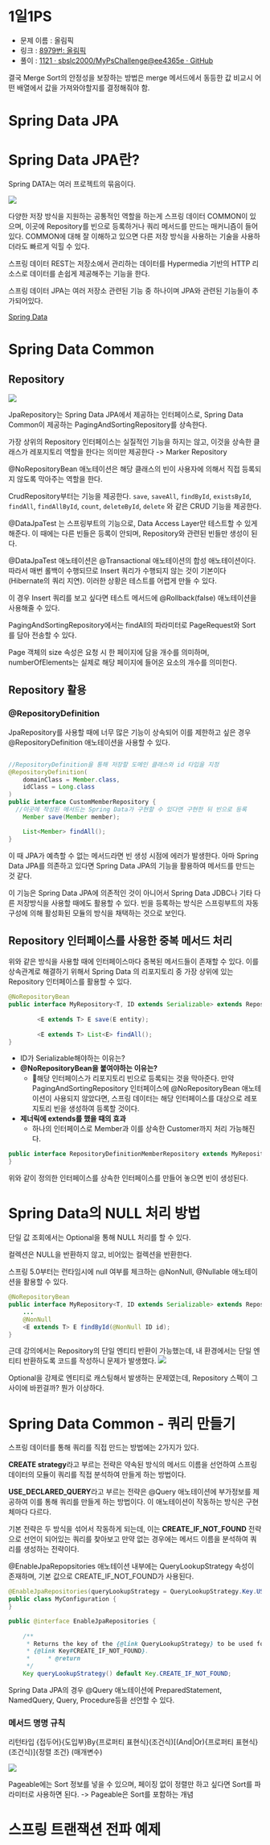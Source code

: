 # 1일1PS
 * 문제 이름 : 올림픽
 * 링크 : [8979번: 올림픽](https://www.acmicpc.net/problem/8979)
 * 풀이 : [1121 · sbslc2000/MyPsChallenge@ee4365e · GitHub](https://github.com/sbslc2000/MyPsChallenge/commit/ee4365e3e4f8d2aa5ba06dbc8a2a630f86248706#diff-94551a7032770a451cfba65a08998e92479b8c4495baff3df8dce28b9c1f238b)

결국 Merge Sort의 안정성을 보장하는 방법은 merge 메서드에서 동등한 값 비교시 어떤 배열에서 값을 가져와야할지를 결정해줘야 함.

# Spring Data JPA

# Spring Data JPA란?

Spring DATA는 여러 프로젝트의 묶음이다.

![](https://i.imgur.com/imA5Sd4.png)

다양한 저장 방식을 지원하는 공통적인 역할을 하는게 스프링 데이터 COMMON이 있으며, 이곳에 Repository를 빈으로 등록하거나 쿼리 메서드를 만드는 매커니즘이 들어있다. COMMON에 대해 잘 이해하고 있으면 다른 저장 방식을 사용하는 기술을 사용하더라도 빠르게 익힐 수 있다.

스프링 데이터 REST는 저장소에서 관리하는 데이터를 Hypermedia 기반의 HTTP 리소스로 데이터를  손쉽게 제공해주는 기능을 한다.

스프링 데이터 JPA는 여러 저장소 관련된 기능 중 하나이며 JPA와 관련된 기능들이 추가되어있다.

[Spring Data](http://projects.spring.io/spring-data/)

# Spring Data Common
## Repository
![](https://i.imgur.com/kuIu6sB.png)

JpaRepository는 Spring Data JPA에서 제공하는 인터페이스로, Spring Data Common이 제공하는 PagingAndSortingRepository를 상속한다.

가장 상위의 Repository 인터페이스는 실질적인 기능을 하지는 않고, 이것을 상속한 클래스가 레포지토리 역할을 한다는 의미만 제공한다 -> Marker Repository

@NoRepositoryBean 애노테이션은 해당 클래스의 빈이 사용자에 의해서 직접 등록되지 않도록 막아주는 역할을 한다.

CrudRepository부터는 기능을 제공한다. `save`, `saveAll`, `findById`, `existsById`, `findAll`, `findAllById`, `count`, `deleteById`, `delete` 와 같은 CRUD 기능을 제공한다.

@DataJpaTest 는 스프링부트의 기능으로, Data Access Layer만 테스트할 수 있게 해준다. 이 때에는 다른 빈들은 등록이 안되며, Repository와 관련된 빈들만 생성이 된다.

@DataJpaTest 애노테이션은 @Transactional 애노테이션의 합성 애노테이션이다. 따라서 매번 롤백이 수행되므로 Insert 쿼리가 수행되지 않는 것이 기본이다 (Hibernate의 쿼리 지연). 이러한 상황은 테스트를 어렵게 만들 수 있다.

이 경우 Insert 쿼리를 보고 싶다면 테스트 메서드에 @Rollback(false) 애노테이션을 사용해줄 수 있다.

PagingAndSortingRepository에서는 findAll의 파라미터로 PageRequest와 Sort를 담아 전송할 수 있다.

Page 객체의 size 속성은 요청 시 한 페이지에 담을 개수를 의미하며, numberOfElements는 실제로 해당 페이지에 들어온 요소의 개수를 의미한다.

## Repository 활용
### @RepositoryDefinition
JpaRepository를 사용할 때에 너무 많은 기능이 상속되어 이를 제한하고 싶은 경우 @RepositoryDefinition 애노테이션을 사용할 수 있다.
```java

//RepositoryDefinition을 통해 저장할 도메인 클래스와 id 타입을 지정
@RepositoryDefinition(
	domainClass = Member.class,
	idClass = Long.class
)
public interface CustomMemberRepository {  
  //이곳에 작성된 메서드는 Spring Data가 구현할 수 있다면 구현한 뒤 빈으로 등록
	Member save(Member member);

	List<Member> findAll();
}
```

이 때 JPA가 예측할 수 없는 메서드라면 빈 생성 시점에 에러가 발생한다. 아마 Spring Data JPA를 의존하고 있다면 Spring Data JPA의 기능을 활용하여 메서드를 만드는 것 같다.

이 기능은 Spring Data JPA에 의존적인 것이 아니어서 Spring Data JDBC나 기타 다른 저장방식을 사용할 때에도 활용할 수 있다. 빈을 등록하는 방식은 스프링부트의 자동 구성에 의해 활성화된 모듈의 방식을 채택하는 것으로 보인다.

## Repository 인터페이스를 사용한 중복 메서드 처리
위와 같은 방식을 사용할 때에 인터페이스마다 중복된 메서드들이 존재할 수 있다. 이를 상속관계로 해결하기 위해서 Spring Data 의 리포지토리 중 가장 상위에 있는 Repository 인터페이스를 활용할 수 있다.
```java
@NoRepositoryBean  
public interface MyRepository<T, ID extends Serializable> extends Repository<T, ID> {  
  
        <E extends T> E save(E entity);  
  
        <E extends T> List<E> findAll();  
}
```

* ID가 Serializable해야하는 이유는?
* **@NoRepositoryBean을 붙여야하는 이유는?**
	* 해당 인터페이스가 리포지토리 빈으로 등록되는 것을 막아준다. 만약 PagingAndSortingRepository 인터페이스에 @NoRepositoryBean 애노테이션이 사용되지 않았다면, 스프링 데이터는 해당 인터페이스를 대상으로 레포지토리 빈을 생성하여 등록할 것이다.
* **제너릭에 extends를 했을 때의 효과**
	* 하나의 인터페이스로 Member과 이를 상속한 Customer까지 처리 가능해진다.

```java
public interface RepositoryDefinitionMemberRepository extends MyRepository<Member,Long> {  
}
```
위와 같이 정의한 인터페이스를 상속한 인터페이스를 만들어 놓으면 빈이 생성된다.

# Spring Data의 NULL 처리 방법

단일 값 조회에서는 Optional을 통해 NULL 처리를 할 수 있다.

컬렉션은 NULL을 반환하지 않고, 비어있는 컬렉션을 반환한다.

스프링 5.0부터는 런타임시에 null 여부를 체크하는 @NonNull, @Nullable 애노테이션을 활용할 수 있다.
```java
@NoRepositoryBean  
public interface MyRepository<T, ID extends Serializable> extends Repository<T, ID> {  
	...
	@NonNull
	<E extends T> E findById(@NonNull ID id);
}
```

근데 강의에서는 Repository의 단일 엔티티 반환이 가능했는데, 내 환경에서는 단일 엔티티 반환하도록 코드를 작성하니 문제가 발생했다.
![](https://i.imgur.com/fhX2MNw.png)

Optional을 강제로 엔티티로 캐스팅해서 발생하는 문제였는데, Repository 스펙이 그 사이에 바뀐걸까?  뭔가 이상하다.

# Spring Data Common - 쿼리 만들기
스프링 데이터를 통해 쿼리를 직접 만드는 방법에는 2가지가 있다.

**CREATE strategy**라고 부르는 전략은 약속된 방식의 메서드 이름을 선언하여 스프링 데이터의 모듈이 쿼리를 직접 분석하여 만들게 하는 방법이다.

**USE_DECLARED_QUERY**라고 부르는 전략은 @Query 애노테이션에 부가정보를 제공하여 이를 통해 쿼리를 만들게 하는 방법이다. 이 애노테이션이 작동하는 방식은 구현체마다 다르다.

기본 전략은 두 방식을 섞어서 작동하게 되는데, 이는 **CREATE_IF_NOT_FOUND** 전략으로 선언이 되어있는 쿼리를 찾아보고 만약 없는 경우에는 메서드 이름을 분석하여 쿼리를 생성하는 전략이다.

@EnableJpaRepopsitories 애노테이션 내부에는 QueryLookupStrategy 속성이 존재하며, 기본 값으로 CREATE_IF_NOT_FOUND가 사용된다.
```java
@EnableJpaRepositories(queryLookupStrategy = QueryLookupStrategy.Key.USE_DECLARED_QUERY)
public class MyConfiguration {
}

```

```java
public @interface EnableJpaRepositories {  
  
    /**  
     * Returns the key of the {@link QueryLookupStrategy} to be used for lookup queries for query methods. Defaults to  
     * {@link Key#CREATE_IF_NOT_FOUND}.  
     *     * @return  
     */  
    Key queryLookupStrategy() default Key.CREATE_IF_NOT_FOUND;
```

Spring Data JPA의 경우 @Query 애노테이션에 PreparedStatement, NamedQuery, Query, Procedure등을 선언할 수 있다.

### 메서드 명명 규칙
리턴타입 {접두어}{도입부}By{프로퍼티 표현식}(조건식)\[(And|Or){프로퍼티 표현식}(조건식)]{정렬 조건} (매개변수)

![](https://i.imgur.com/JtoXP1E.png)

Pageable에는 Sort 정보를 넣을 수 있으며, 페이징 없이 정렬만 하고 싶다면 Sort를 파라미터로 사용하면 된다. -> Pageable은 Sort를 포함하는 개념

# 스프링 트랜잭션 전파 예제
